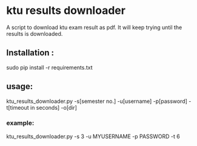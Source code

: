 # ktu results downloader

A script to download ktu exam result as pdf.
It will keep trying until the results is downloaded.

## Installation : 
sudo pip install -r requirements.txt

##  usage: 
ktu_results_downloader.py -s[semester no.] -u[username] -p[password] -t[timeout in seconds] -o[dir]

### example: 
ktu_results_downloader.py -s 3 -u MYUSERNAME -p PASSWORD -t 6 